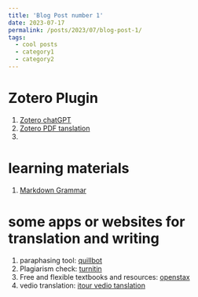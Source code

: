 ```yaml
---
title: 'Blog Post number 1'
date: 2023-07-17
permalink: /posts/2023/07/blog-post-1/
tags:
  - cool posts
  - category1
  - category2
---
```






Zotero Plugin
======
1. [Zotero chatGPT](https://github.com/kazgu/zotero-chatgpt/tree/main])
2. [Zotero PDF tanslation](https://github.com/windingwind/zotero-pdf-translate)
3. 


learning materials
======
1. [Markdown Grammar](https://markdown.com.cn/basic-syntax/headings.html)


some apps or websites for translation and writing
======
1. paraphasing tool: [quillbot](https://quillbot.com/)
2. Plagiarism check: [turnitin](https://www.turnitin.com/zh-hans/login)
3. Free and flexible textbooks and resources: [openstax](https://openstax.org/)
4. vedio translation: [itour vedio tanslation](https://microsoftedge.microsoft.com/addons/detail/itour-video-translation/ffgcbcnllgeckeofahdinfehcmlbjpom?hl=en-US&gl=HK)


